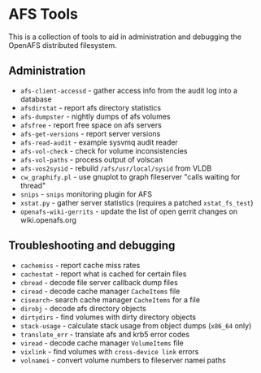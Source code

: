# AFS Tools

This is a collection of tools to aid in administration and debugging the
OpenAFS distributed filesystem.

## Administration

  * `afs-client-accessd` - gather access info from the audit log into a database
  * `afsdirstat` - report afs directory statistics
  * `afs-dumpster` - nightly dumps of afs volumes
  * `afsfree` - report free space on afs servers
  * `afs-get-versions` - report server versions
  * `afs-read-audit` - example sysvmq audit reader
  * `afs-vol-check` - check for volume inconsistencies
  * `afs-vol-paths` - process output of volscan
  * `afs-vos2sysid` - rebuild `/afs/usr/local/sysid` from VLDB
  * `cw_graphify.pl` - use gnuplot to graph fileserver "calls waiting for thread"
  * `snips` - `snips` monitoring plugin for AFS
  * `xstat.py` - gather server statistics (requires a patched `xstat_fs_test`)
  * `openafs-wiki-gerrits` - update the list of open gerrit changes on wiki.openafs.org

## Troubleshooting and debugging

  * `cachemiss` - report cache miss rates
  * `cachestat` - report what is cached for certain files
  * `cbread` - decode file server callback dump files
  * `ciread` - decode cache manager `CacheItems` file
  * `cisearch`- search cache manager `CacheItems` for a file
  * `dirobj` - decode afs directory objects
  * `dirtydirs` - find volumes with dirty directory objects
  * `stack-usage` - calculate stack usage from object dumps (`x86_64` only)
  * `translate_err` - translate afs and krb5 error codes
  * `viread` - decode cache manager `VolumeItems` file
  * `vixlink` - find volumes with `cross-device link` errors
  * `volnamei` - convert volume numbers to fileserver namei paths

